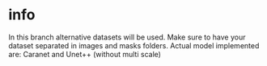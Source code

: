 # info
In this branch alternative datasets will be used. Make sure to have your dataset separated in images and masks folders.
Actual model implemented are: Caranet and Unet++ (without multi scale)  

